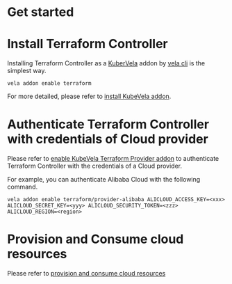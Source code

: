 # Get started

# Install Terraform Controller

Installing Terraform Controller as a [KuberVela](https://github.com/oam-dev/kubevela) addon by [vela cli](https://kubevela.io/docs/install#4-optional-enable-addons) is the simplest way.

```shell
vela addon enable terraform
```

For more detailed, please refer to [install KubeVela addon](https://kubevela.io/docs/install#4-optional-enable-addons).


# Authenticate Terraform Controller with credentials of Cloud provider

Please refer to [enable KubeVela Terraform Provider addon](https://kubevela.io/docs/install#4-optional-enable-addons) to authenticate
Terraform Controller with the credentials of a Cloud provider.

For example, you can authenticate Alibaba Cloud with the following command.

```shell
vela addon enable terraform/provider-alibaba ALICLOUD_ACCESS_KEY=<xxx> ALICLOUD_SECRET_KEY=<yyy> ALICLOUD_SECURITY_TOKEN=<zzz> ALICLOUD_REGION=<region>
```

# Provision and Consume cloud resources

Please refer to [provision and consume cloud resources](https://kubevela.io/docs/end-user/components/cloud-services/provider-and-consume-cloud-services)